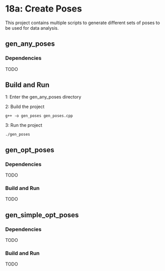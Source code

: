 # 18a: Create Poses
This project contains multiple scripts to generate different sets of poses to be used for data analysis.

## gen\_any\_poses

### Dependencies
TODO

## Build and Run
1: Enter the gen\_any\_poses directory

2: Build the project

    g++ -o gen_poses gen_poses.cpp

3: Run the project

    ./gen_poses

## gen\_opt\_poses

### Dependencies
TODO

### Build and Run
TODO

## gen\_simple\_opt\_poses

### Dependencies
TODO

### Build and Run
TODO
